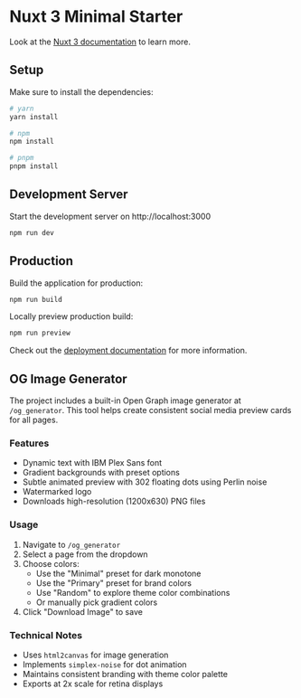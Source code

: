 # Nuxt 3 Minimal Starter

Look at the [Nuxt 3 documentation](https://nuxt.com/docs/getting-started/introduction) to learn more.

## Setup

Make sure to install the dependencies:

```bash
# yarn
yarn install

# npm
npm install

# pnpm
pnpm install
```

## Development Server

Start the development server on http://localhost:3000

```bash
npm run dev
```

## Production

Build the application for production:

```bash
npm run build
```

Locally preview production build:

```bash
npm run preview
```

Check out the [deployment documentation](https://nuxt.com/docs/getting-started/deployment) for more information.

## OG Image Generator

The project includes a built-in Open Graph image generator at `/og_generator`. This tool helps create consistent social media preview cards for all pages.

### Features
- Dynamic text with IBM Plex Sans font
- Gradient backgrounds with preset options
- Subtle animated preview with 302 floating dots using Perlin noise
- Watermarked logo
- Downloads high-resolution (1200x630) PNG files

### Usage
1. Navigate to `/og_generator`
2. Select a page from the dropdown
3. Choose colors:
   - Use the "Minimal" preset for dark monotone
   - Use the "Primary" preset for brand colors
   - Use "Random" to explore theme color combinations
   - Or manually pick gradient colors
4. Click "Download Image" to save

### Technical Notes
- Uses `html2canvas` for image generation
- Implements `simplex-noise` for dot animation
- Maintains consistent branding with theme color palette
- Exports at 2x scale for retina displays

